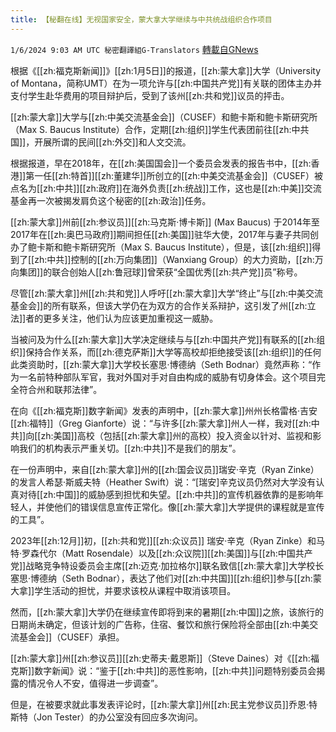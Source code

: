 ```yaml
---
title: 【秘翻在线】无视国家安全，蒙大拿大学继续与中共统战组织合作项目
---
```

`1/6/2024 9:03 AM UTC 秘密翻譯組G-Translators` [轉載自GNews](https://gnews.org/articles/2190396)

根据《[[zh:福克斯新闻]]》[[zh:1月5日]]的报道，[[zh:蒙大拿]]大学（University of Montana，简称UMT）在为一项允许与[[zh:中国共产党]]有关联的团体主办并支付学生赴华费用的项目辩护后，受到了该州[[zh:共和党]]议员的抨击。

[[zh:蒙大拿]]大学与[[zh:中美交流基金会]]（CUSEF）和鲍卡斯和鲍卡斯研究所（Max S. Baucus Institute）合作，定期[[zh:组织]]学生代表团前往[[zh:中共国]]，开展所谓的民间[[zh:外交]]和人文交流。

根据报道，早在2018年，在[[zh:美国国会]]一个委员会发表的报告书中，[[zh:香港]]第一任[[zh:特首]][[zh:董建华]]所创立的[[zh:中美交流基金会]]（CUSEF）被点名为[[zh:中共]][[zh:政府]]在海外负责[[zh:统战]]工作，这也是[[zh:中美]]交流基金再一次被揭发肩负这个秘密的[[zh:政治]]任务。

[[zh:蒙大拿]]州前[[zh:参议员]][[zh:马克斯·博卡斯]] (Max Baucus) 于2014年至2017年在[[zh:奥巴马政府]]期间担任[[zh:美国]]驻华大使，2017年与妻子共同创办了鲍卡斯和鲍卡斯研究所（Max S. Baucus Institute），但是，该[[zh:组织]]得到了[[zh:中共]]控制的[[zh:万向集团]]（Wanxiang Group）的大力资助，[[zh:万向集团]]的联合创始人[[zh:鲁冠球]]曾荣获“全国优秀[[zh:共产党]]员”称号。

尽管[[zh:蒙大拿]]州[[zh:共和党]]人呼吁[[zh:蒙大拿]]大学“终止”与[[zh:中美交流基金会]]的所有联系，但该大学仍在为双方的合作关系辩护，这引发了州[[zh:立法]]者的更多关注，他们认为应该更加重视这一威胁。

当被问及为什么[[zh:蒙大拿]]大学决定继续与与[[zh:中国共产党]]有联系的[[zh:组织]]保持合作关系，而[[zh:德克萨斯]]大学等高校却拒绝接受该[[zh:组织]]的任何此类资助时，[[zh:蒙大拿]]大学校长塞思·博德纳（Seth Bodnar）竟然声称：“作为一名前特种部队军官，我对外国对手对自由构成的威胁有切身体会。这个项目完全符合州和联邦法律”。

在向《[[zh:福克斯]]数字新闻》发表的声明中，[[zh:蒙大拿]]州州长格雷格·吉安[[zh:福特]]（Greg Gianforte）说：“与许多[[zh:蒙大拿]]州人一样，我对[[zh:中共]]向[[zh:美国]]高校（包括[[zh:蒙大拿]]州的高校）投入资金以针对、监视和影响我们的机构表示严重关切。[[zh:中共]]不是我们的朋友”。

在一份声明中，来自[[zh:蒙大拿]]州的[[zh:国会议员]]瑞安·辛克（Ryan Zinke）的发言人希瑟·斯威夫特（Heather Swift）说：“\[瑞安\]辛克议员仍然对大学没有认真对待[[zh:中国]]的威胁感到担忧和失望。[[zh:中共]]的宣传机器依靠的是影响年轻人，并使他们的错误信息宣传正常化。像[[zh:蒙大拿]]大学提供的课程就是宣传的工具”。

2023年[[zh:12月]]初，[[zh:共和党]][[zh:众议员]] 瑞安·辛克（Ryan Zinke）和马特·罗森代尔（Matt Rosendale）以及[[zh:众议院]][[zh:美国]]与[[zh:中国共产党]]战略竞争特设委员会主席[[zh:迈克·加拉格尔]]联名致信[[zh:蒙大拿]]大学校长塞思·博德纳（Seth Bodnar），表达了他们对[[zh:中共国]][[zh:组织]]参与[[zh:蒙大拿]]学生活动的担忧，并要求该校从课程中取消该项目。

然而，[[zh:蒙大拿]]大学仍在继续宣传即将到来的暑期[[zh:中国]]之旅，该旅行的日期尚未确定，但该计划的广告称，住宿、餐饮和旅行保险将全部由[[zh:中美交流基金会]]（CUSEF）承担。

[[zh:蒙大拿]]州[[zh:参议员]][[zh:史蒂夫·戴恩斯]]（Steve Daines）对《[[zh:福克斯]]数字新闻》说：“鉴于[[zh:中共]]的恶性影响，[[zh:中共]]问题特别委员会揭露的情况令人不安，值得进一步调查”。

但是，在被要求就此事发表评论时，[[zh:蒙大拿]]州[[zh:民主党参议员]]乔恩·特斯特（Jon Tester）的办公室没有回应多次询问。
